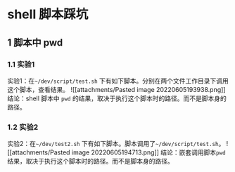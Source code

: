 # shell 脚本踩坑

## 1 脚本中 pwd
### 1.1 实验1
实验1：在`~/dev/script/test.sh` 下有如下脚本。分别在两个文件工作目录下调用这个脚本，查看结果。
![[attachments/Pasted image 20220605193938.png]]
结论：shell 脚本中 `pwd` 的结果，取决于执行这个脚本时的路径。而不是脚本身的路径。

### 1.2 实验2
实验2：在`~/dev/test2.sh` 下有如下脚本。脚本调用了`~/dev/script/test.sh`。
![[attachments/Pasted image 20220605194713.png]]
结论：嵌套调用脚本`pwd`结果，取决于执行这个脚本时的路径。而不是脚本身的路径。
